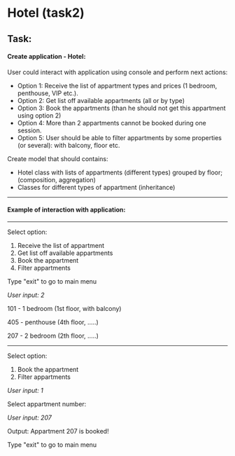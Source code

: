 # Hotel (task2)

## **Task:**

#### Create application - Hotel:

User could interact with application using console and perform next actions:

- Option 1: Receive the list of appartment types and prices (1 bedroom, penthouse, VIP etc.).
- Option 2: Get list off available appartments (all or by type)
- Option 3: Book the appartments (than he should not get this appartment using option 2)
- Option 4: More than 2 appartments cannot be booked during one session.
- Option 5: User should be able to filter appartments by some properties (or several): with balcony, floor etc.

Create model that should contains:
- Hotel class with lists of appartments (different types) grouped by floor; (composition, aggregation)
- Classes for different types of appartment (inheritance)

-----------------------------------------
#### Example of interaction with application:

-----------------------------------------
Select option:
1. Receive the list of appartment
2. Get list off available appartments
3. Book the appartment
4. Filter appartments

Type "exit" to go to main menu

_User input: 2_

101 - 1 bedroom (1st floor, with balcony)

405 - penthouse (4th floor, .....)

207 - 2 bedroom (2th floor, .....)

----------------------------------------
Select option:
1. Book the appartment
2. Filter appartments

_User input: 1_

Select appartment number:

_User input: 207_

Output: Appartment 207 is booked!

Type "exit" to go to main menu
